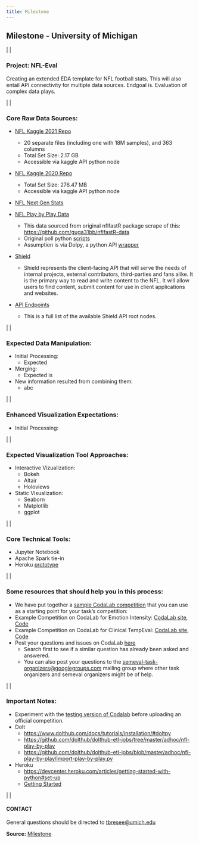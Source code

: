 ```yaml
---
title: Milestone
---
```




## Milestone - University of Michigan

|
|

### Project: NFL-Eval

Creating an extended EDA template for NFL football stats.  This will also entail API connectivity for multiple data sources.  Endgoal is.  Evaluation of complex data plays. 


|
|


### Core Raw Data Sources:
 - [NFL Kaggle 2021 Repo](https://www.kaggle.com/c/nfl-big-data-bowl-2021/data)
   - 20 separate files (including one with 18M samples), and 363 columns
   - Total Set Size:  2.17 GB
   - Accessible via kaggle API python node 

 - [NFL Kaggle 2020 Repo](https://www.kaggle.com/c/nfl-big-data-bowl-2020/data)
   - Total Set Size:  276.47 MB
   - Accessible via kaggle API python node 

 - [NFL Next Gen Stats](https://nextgenstats.nfl.com/)

 - [NFL Play by Play Data](https://www.dolthub.com/repositories/Liquidata/nfl-play-by-play)
   - This data sourced from original nflfastR package scrape of this: https://github.com/guga31bb/nflfastR-data
   - Original poll python [scripts](https://github.com/dolthub/dolthub-etl-jobs/tree/master/adhoc/nfl-play-by-play)
   - Assumption is via Dolpy, a python API [wrapper](https://www.dolthub.com/docs/tutorials/installation/#doltpy)

 - [Shield](https://api.nfl.com/docs/getting-started/index.html)
   - Shield represents the client-facing API that will serve the needs of internal projects, external contributors, third-parties and fans alike. It is the primary way to read and write content to the NFL. It will allow users to find content, submit content for use in client applications and websites.
  - [API Endpoints](https://api.nfl.com/docs/global/endpoints/index.html) 
    - This is a full list of the available Shield API root nodes.



|
|




### Expected Data Manipulation:
 - Initial Processing:
   - Expected 
- Merging:
   - Expected is 
- New information resulted from combining them:
   - abc 


|
|




### Enhanced Visualization Expectations:
 - Initial Processing:



|
|




### Expected Visualization Tool Approaches:
 - Interactive Vizualization: 
   - Bokeh
   - Altair
   - Holoviews
 - Static Visualization:
   - Seaborn
   - Matplotlib
   - ggplot 


|
|




### Core Technical Tools:
 - Jupyter Notebook
 - Apache Spark tie-in
 - Heroku [prototype](https://immense-eyrie-75566.herokuapp.com/)
 


|
|



### Some resources that should help you in this process:
 - We have put together a [sample CodaLab competition](https://github.com/bethard/semeval-codalab) that you can use as a starting point for your task’s competition: 
 - Example Competition on CodaLab for Emotion Intensity: [CodaLab site](https://competitions.codalab.org/competitions/16380), [Code](https://github.com/felipebravom/EmoInt/tree/master/codalab)
 - Example Competition on CodaLab for Clinical TempEval: [CodaLab site](https://competitions.codalab.org/competitions/15621), [Code](https://github.com/bethard/clinical-tempeval)
 - Post your questions and issues on CodaLab [here](https://github.com/codalab/codalab-competitions/issues)
   - Search first to see if a similar question has already been asked and answered.
   - You can also post your questions to the semeval-task-organizers@googlegroups.com mailing group where other task organizers and semeval organizers might be of help.

|
|


### Important Notes:
 - Experiment with the [testing version of Codalab](https://competitions-test.codalab.org/) before uploading an official competition.
 - Dolt
   - https://www.dolthub.com/docs/tutorials/installation/#doltpy
   - https://github.com/dolthub/dolthub-etl-jobs/tree/master/adhoc/nfl-play-by-play 
   - https://github.com/dolthub/dolthub-etl-jobs/blob/master/adhoc/nfl-play-by-play/import-play-by-play.py
 - Heroku
   - https://devcenter.heroku.com/articles/getting-started-with-python#set-up
   - [Getting Started](https://devcenter.heroku.com/articles/getting-started-with-python#define-a-procfile)


|
|


#### CONTACT
General questions should be directed to <tbresee@umich.edu>



**Source:** [Milestone](https://tombresee.github.io/NFL/milestone)

